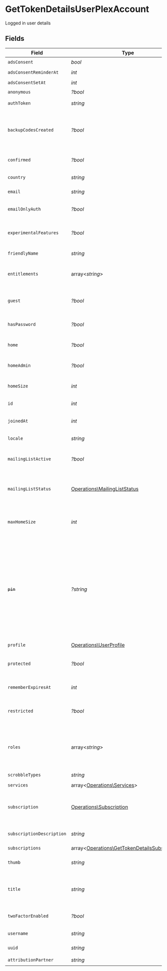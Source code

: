 # GetTokenDetailsUserPlexAccount

Logged in user details


## Fields

| Field                                                                                                                                                                 | Type                                                                                                                                                                  | Required                                                                                                                                                              | Description                                                                                                                                                           | Example                                                                                                                                                               |
| --------------------------------------------------------------------------------------------------------------------------------------------------------------------- | --------------------------------------------------------------------------------------------------------------------------------------------------------------------- | --------------------------------------------------------------------------------------------------------------------------------------------------------------------- | --------------------------------------------------------------------------------------------------------------------------------------------------------------------- | --------------------------------------------------------------------------------------------------------------------------------------------------------------------- |
| `adsConsent`                                                                                                                                                          | *bool*                                                                                                                                                                | :heavy_check_mark:                                                                                                                                                    | Unknown                                                                                                                                                               |                                                                                                                                                                       |
| `adsConsentReminderAt`                                                                                                                                                | *int*                                                                                                                                                                 | :heavy_check_mark:                                                                                                                                                    | N/A                                                                                                                                                                   | 1556281940                                                                                                                                                            |
| `adsConsentSetAt`                                                                                                                                                     | *int*                                                                                                                                                                 | :heavy_check_mark:                                                                                                                                                    | N/A                                                                                                                                                                   | 1556281940                                                                                                                                                            |
| `anonymous`                                                                                                                                                           | *?bool*                                                                                                                                                               | :heavy_minus_sign:                                                                                                                                                    | Unknown                                                                                                                                                               |                                                                                                                                                                       |
| `authToken`                                                                                                                                                           | *string*                                                                                                                                                              | :heavy_check_mark:                                                                                                                                                    | The account token                                                                                                                                                     | CxoUzBTSV5hsxjTpFKaf                                                                                                                                                  |
| `backupCodesCreated`                                                                                                                                                  | *?bool*                                                                                                                                                               | :heavy_minus_sign:                                                                                                                                                    | If the two-factor authentication backup codes have been created                                                                                                       |                                                                                                                                                                       |
| `confirmed`                                                                                                                                                           | *?bool*                                                                                                                                                               | :heavy_minus_sign:                                                                                                                                                    | If the account has been confirmed                                                                                                                                     |                                                                                                                                                                       |
| `country`                                                                                                                                                             | *string*                                                                                                                                                              | :heavy_check_mark:                                                                                                                                                    | The account country                                                                                                                                                   | US                                                                                                                                                                    |
| `email`                                                                                                                                                               | *string*                                                                                                                                                              | :heavy_check_mark:                                                                                                                                                    | The account email address                                                                                                                                             | username@email.com                                                                                                                                                    |
| `emailOnlyAuth`                                                                                                                                                       | *?bool*                                                                                                                                                               | :heavy_minus_sign:                                                                                                                                                    | If login with email only is enabled                                                                                                                                   |                                                                                                                                                                       |
| `experimentalFeatures`                                                                                                                                                | *?bool*                                                                                                                                                               | :heavy_minus_sign:                                                                                                                                                    | If experimental features are enabled                                                                                                                                  |                                                                                                                                                                       |
| `friendlyName`                                                                                                                                                        | *string*                                                                                                                                                              | :heavy_check_mark:                                                                                                                                                    | Your account full name                                                                                                                                                | friendlyUsername                                                                                                                                                      |
| `entitlements`                                                                                                                                                        | array<*string*>                                                                                                                                                       | :heavy_check_mark:                                                                                                                                                    | List of devices your allowed to use with this account                                                                                                                 |                                                                                                                                                                       |
| `guest`                                                                                                                                                               | *?bool*                                                                                                                                                               | :heavy_minus_sign:                                                                                                                                                    | If the account is a Plex Home guest user                                                                                                                              |                                                                                                                                                                       |
| `hasPassword`                                                                                                                                                         | *?bool*                                                                                                                                                               | :heavy_minus_sign:                                                                                                                                                    | If the account has a password                                                                                                                                         |                                                                                                                                                                       |
| `home`                                                                                                                                                                | *?bool*                                                                                                                                                               | :heavy_minus_sign:                                                                                                                                                    | If the account is a Plex Home user                                                                                                                                    |                                                                                                                                                                       |
| `homeAdmin`                                                                                                                                                           | *?bool*                                                                                                                                                               | :heavy_minus_sign:                                                                                                                                                    | If the account is the Plex Home admin                                                                                                                                 |                                                                                                                                                                       |
| `homeSize`                                                                                                                                                            | *int*                                                                                                                                                                 | :heavy_check_mark:                                                                                                                                                    | The number of accounts in the Plex Home                                                                                                                               | 1                                                                                                                                                                     |
| `id`                                                                                                                                                                  | *int*                                                                                                                                                                 | :heavy_check_mark:                                                                                                                                                    | The Plex account ID                                                                                                                                                   | 13692262                                                                                                                                                              |
| `joinedAt`                                                                                                                                                            | *int*                                                                                                                                                                 | :heavy_check_mark:                                                                                                                                                    | Unix epoch datetime in seconds                                                                                                                                        | 1556281940                                                                                                                                                            |
| `locale`                                                                                                                                                              | *string*                                                                                                                                                              | :heavy_check_mark:                                                                                                                                                    | The account locale                                                                                                                                                    |                                                                                                                                                                       |
| `mailingListActive`                                                                                                                                                   | *?bool*                                                                                                                                                               | :heavy_minus_sign:                                                                                                                                                    | If you are subscribed to the Plex newsletter                                                                                                                          |                                                                                                                                                                       |
| `mailingListStatus`                                                                                                                                                   | [Operations\MailingListStatus](../../Models/Operations/MailingListStatus.md)                                                                                          | :heavy_check_mark:                                                                                                                                                    | Your current mailing list status (active or unsubscribed)                                                                                                             | active                                                                                                                                                                |
| `maxHomeSize`                                                                                                                                                         | *int*                                                                                                                                                                 | :heavy_check_mark:                                                                                                                                                    | The maximum number of accounts allowed in the Plex Home                                                                                                               | 15                                                                                                                                                                    |
| ~~`pin`~~                                                                                                                                                             | *?string*                                                                                                                                                             | :heavy_minus_sign:                                                                                                                                                    | : warning: ** DEPRECATED **: This will be removed in a future release, please migrate away from it as soon as possible.<br/><br/>[Might be removed] The hashed Plex Home PIN  |                                                                                                                                                                       |
| `profile`                                                                                                                                                             | [Operations\UserProfile](../../Models/Operations/UserProfile.md)                                                                                                      | :heavy_check_mark:                                                                                                                                                    | N/A                                                                                                                                                                   |                                                                                                                                                                       |
| `protected`                                                                                                                                                           | *?bool*                                                                                                                                                               | :heavy_minus_sign:                                                                                                                                                    | If the account has a Plex Home PIN enabled                                                                                                                            |                                                                                                                                                                       |
| `rememberExpiresAt`                                                                                                                                                   | *int*                                                                                                                                                                 | :heavy_check_mark:                                                                                                                                                    | Unix epoch datetime in seconds                                                                                                                                        | 1556281940                                                                                                                                                            |
| `restricted`                                                                                                                                                          | *?bool*                                                                                                                                                               | :heavy_minus_sign:                                                                                                                                                    | If the account is a Plex Home managed user                                                                                                                            |                                                                                                                                                                       |
| `roles`                                                                                                                                                               | array<*string*>                                                                                                                                                       | :heavy_minus_sign:                                                                                                                                                    | [Might be removed] List of account roles. Plexpass membership listed here                                                                                             |                                                                                                                                                                       |
| `scrobbleTypes`                                                                                                                                                       | *string*                                                                                                                                                              | :heavy_check_mark:                                                                                                                                                    | Unknown                                                                                                                                                               |                                                                                                                                                                       |
| `services`                                                                                                                                                            | array<[Operations\Services](../../Models/Operations/Services.md)>                                                                                                     | :heavy_check_mark:                                                                                                                                                    | N/A                                                                                                                                                                   |                                                                                                                                                                       |
| `subscription`                                                                                                                                                        | [Operations\Subscription](../../Models/Operations/Subscription.md)                                                                                                    | :heavy_check_mark:                                                                                                                                                    | If the account’s Plex Pass subscription is active                                                                                                                     |                                                                                                                                                                       |
| `subscriptionDescription`                                                                                                                                             | *string*                                                                                                                                                              | :heavy_check_mark:                                                                                                                                                    | Description of the Plex Pass subscription                                                                                                                             |                                                                                                                                                                       |
| `subscriptions`                                                                                                                                                       | array<[Operations\GetTokenDetailsSubscription](../../Models/Operations/GetTokenDetailsSubscription.md)>                                                               | :heavy_minus_sign:                                                                                                                                                    | N/A                                                                                                                                                                   |                                                                                                                                                                       |
| `thumb`                                                                                                                                                               | *string*                                                                                                                                                              | :heavy_check_mark:                                                                                                                                                    | URL of the account thumbnail                                                                                                                                          | https://plex.tv/users/a4f43c1ebfde43a5/avatar?c=8372075101                                                                                                            |
| `title`                                                                                                                                                               | *string*                                                                                                                                                              | :heavy_check_mark:                                                                                                                                                    | The title of the account (username or friendly name)                                                                                                                  | UsernameTitle                                                                                                                                                         |
| `twoFactorEnabled`                                                                                                                                                    | *?bool*                                                                                                                                                               | :heavy_minus_sign:                                                                                                                                                    | If two-factor authentication is enabled                                                                                                                               |                                                                                                                                                                       |
| `username`                                                                                                                                                            | *string*                                                                                                                                                              | :heavy_check_mark:                                                                                                                                                    | The account username                                                                                                                                                  | Username                                                                                                                                                              |
| `uuid`                                                                                                                                                                | *string*                                                                                                                                                              | :heavy_check_mark:                                                                                                                                                    | The account UUID                                                                                                                                                      | dae343c1f45beb4f                                                                                                                                                      |
| `attributionPartner`                                                                                                                                                  | *string*                                                                                                                                                              | :heavy_check_mark:                                                                                                                                                    | N/A                                                                                                                                                                   | <nil>                                                                                                                                                                 |